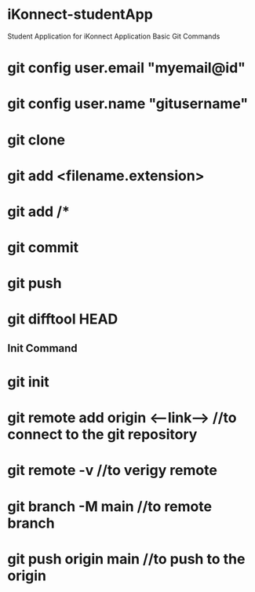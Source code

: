# iKonnect-studentApp
Student Application for iKonnect Application
Basic Git Commands

# git config user.email "myemail@id"
# git config user.name "gitusername"
# git clone 
# git add <filename.extension>
# git add <foldername>/*
# git commit
# git push
# git difftool HEAD


## Init Command

# git init
# git remote add origin <--link-->      //to connect to the git repository
# git remote -v             //to verigy remote
# git branch -M main        //to remote branch
# git push origin main      //to push to the origin 
